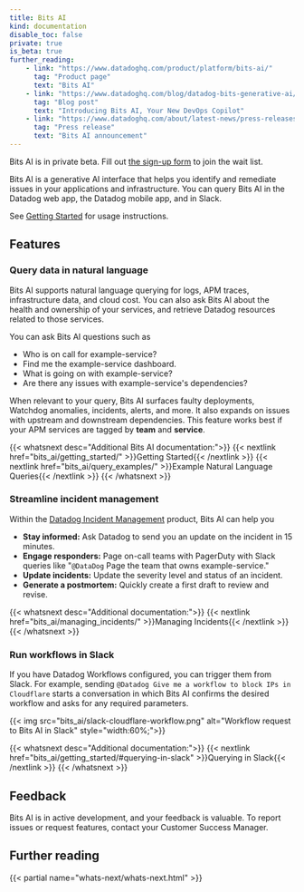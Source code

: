 ```yaml
---
title: Bits AI
kind: documentation
disable_toc: false
private: true
is_beta: true
further_reading:
    - link: "https://www.datadoghq.com/product/platform/bits-ai/"
      tag: "Product page"
      text: "Bits AI"
    - link: "https://www.datadoghq.com/blog/datadog-bits-generative-ai/"
      tag: "Blog post"
      text: "Introducing Bits AI, Your New DevOps Copilot"
    - link: "https://www.datadoghq.com/about/latest-news/press-releases/datadog-announces-bits-an-ai-assistant-to-help-engineers-quickly-resolve-application-issues/"
      tag: "Press release"
      text: "Bits AI announcement"
---
```


<div class="alert alert-info">Bits AI is in private beta. Fill out <a href='https://docs.google.com/forms/d/e/1FAIpQLSd2kcOeLhEX0GSwUIMQyFjRCRirU-vpsJTOx7SykDkxy-MW9w/viewform'>the sign-up form</a> to join the wait list.</div>

Bits AI is a generative AI interface that helps you identify and remediate issues in your applications and infrastructure. You can query Bits AI in the Datadog web app, the Datadog mobile app, and in Slack. 

See [Getting Started][1] for usage instructions.

## Features

### Query data in natural language

Bits AI supports natural language querying for logs, APM traces, infrastructure data, and cloud cost. You can also ask Bits AI about the health and ownership of your services, and retrieve Datadog resources related to those services.

You can ask Bits AI questions such as
- Who is on call for example-service?
- Find me the example-service dashboard.
- What is going on with example-service?
- Are there any issues with example-service's dependencies?

When relevant to your query, Bits AI surfaces faulty deployments, Watchdog anomalies, incidents, alerts, and more. It also expands on issues with upstream and downstream dependencies. This feature works best if your APM services are tagged by **team** and **service**.

{{< whatsnext desc="Additional Bits AI documentation:">}}
    {{< nextlink href="bits_ai/getting_started/" >}}Getting Started{{< /nextlink >}}
    {{< nextlink href="bits_ai/query_examples/" >}}Example Natural Language Queries{{< /nextlink >}}
{{< /whatsnext >}}

### Streamline incident management

Within the [Datadog Incident Management][2] product, Bits AI can help you 

- **Stay informed:** Ask Datadog to send you an update on the incident in 15 minutes.
- **Engage responders:** Page on-call teams with PagerDuty with Slack queries like "`@DataDog` Page the team that owns example-service."
- **Update incidents:** Update the severity level and status of an incident.
- **Generate a postmortem:** Quickly create a first draft to review and revise.

{{< whatsnext desc="Additional documentation:">}}
    {{< nextlink href="bits_ai/managing_incidents/" >}}Managing Incidents{{< /nextlink >}}
{{< /whatsnext >}}

### Run workflows in Slack

If you have Datadog Workflows configured, you can trigger them from Slack. For example, sending `@Datadog Give me a workflow to block IPs in Cloudflare` starts a conversation in which Bits AI confirms the desired workflow and asks for any required parameters.

{{< img src="bits_ai/slack-cloudflare-workflow.png" alt="Workflow request to Bits AI in Slack" style="width:60%;">}}

{{< whatsnext desc="Additional documentation:">}}
    {{< nextlink href="bits_ai/getting_started/#querying-in-slack" >}}Querying in Slack{{< /nextlink >}}
{{< /whatsnext >}}

## Feedback

Bits AI is in active development, and your feedback is valuable. To report issues or request features, contact your Customer Success Manager.

[1]: /bits_ai/getting_started/
[2]: https://www.datadoghq.com/product/incident-management/

## Further reading

{{< partial name="whats-next/whats-next.html" >}}